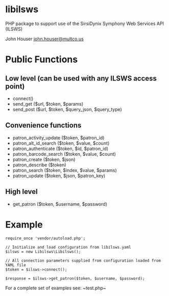 # libilsws

PHP package to support use of the SirsiDynix Symphony Web Services API (ILSWS)

John Houser
john.houser@multco.us

# Public Functions

## Low level (can be used with any ILSWS access point)
- connect()
- send_get ($url, $token, $params) 
- send_post ($url, $token, $query_json, $query_type)

## Convenience functions
- patron_activity_update ($token, $patron_id)
- patron_alt_id_search ($token, $value, $count)
- patron_authenticate ($token, $id, $patron_id)
- patron_barcode_search ($token, $value, $count) 
- patron_create ($token, $json) 
- patron_describe ($token) 
- patron_search ($token, $index, $value, $params)
- patron_update ($token, $json, $patron_key) 

## High level
- get_patron ($token, $username, $password)

# Example
~~~
require_once 'vendor/autoload.php';

// Initialize and load configuration from libilsws.yaml
$ilsws = new Libilsws\Libilsws();

// All connection parameters supplied from configuration loaded from YAML file
$token = $ilsws->connect();

$response = $ilsws->get_patron($token, $username, $password);
~~~

For a complete set of examples see:
~test.php~

